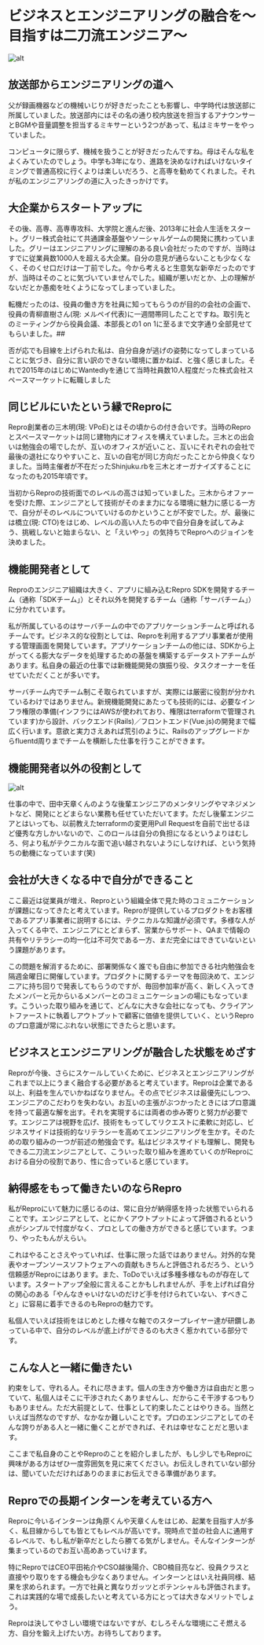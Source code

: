 # ビジネスとエンジニアリングの融合を～目指すは二刀流エンジニア～


![alt](https://github.com/komoshun/Employer-Branding/blob/master/20180302/assets/%E3%82%B9%E3%82%AF%E3%83%AA%E3%83%BC%E3%83%B3%E3%82%B7%E3%83%A7%E3%83%83%E3%83%88%202019-05-09%2016.21.38.png)

## 放送部からエンジニアリングの道へ
父が録画機器などの機械いじりが好きだったことも影響し、中学時代は放送部に所属していました。放送部内にはその名の通り校内放送を担当するアナウンサーとBGMや音量調整を担当するミキサーという2つがあって、私はミキサーをやっていました。

コンピュータに限らず、機械を扱うことが好きだったんですね。母はそんな私をよくみていたのでしょう。中学も3年になり、進路を決めなければいけないタイミングで普通高校に行くよりは楽しいだろう、と高専を勧めてくれました。それが私のエンジニアリングの道に入ったきっかけです。

## 大企業からスタートアップに

その後、高専、高専専攻科、大学院と進んだ後、2013年に社会人生活をスタート。グリー株式会社にて共通課金基盤やソーシャルゲームの開発に携わっていました。グリーはエンジニアリングに理解のある良い会社だったのですが、当時はすでに従業員数1000人を超える大企業。自分の意見が通らないことも少なくなく、そのくせ口だけは一丁前でした。今から考えると生意気な新卒だったのですが、当時はそのことに気づいていませんでした。組織が悪いだとか、上の理解がないだとか愚痴を吐くようになってしまっていました。

転機だったのは、役員の働き方を社員に知ってもらうのが目的の会社の企画で、役員の青柳直樹さん(現: メルペイ代表)に一週間帯同したことですね。取引先とのミーティングから役員会議、本部長との1 on 1に至るまで文字通り全部見せてもらいました。##

否が応でも目線を上げられた私は、自分自身が逃げの姿勢になってしまっていることに気づき、自分に言い訳のできない環境に置かねば、と強く感じました。それで2015年のはじめにWantedlyを通じて当時社員数10人程度だった株式会社スペースマーケットに転職しました

## 同じビルにいたという縁でReproに

Repro創業者の三木明(現: VPoE)とはその頃からの付き合いです。当時のReproとスペースマーケットは同じ建物内にオフィスを構えていました。三木との出会いは勉強会の場でしたが、互いのオフィスが近いこと、互いにそれぞれの会社で最後の退社になりやすいこと、互いの自宅が同じ方向だったことから仲良くなりました。当時主催者が不在だったShinjuku.rbを三木とオーガナイズすることになったのも2015年頃です。

当初からReproの技術面でのレベルの高さは知っていました。三木からオファーを受けた際、エンジニアとして技術がそのまま力になる環境に魅力に感じる一方で、自分がそのレベルについていけるのかということが不安でした。が、最後には橋立(現: CTO)をはじめ、レベルの高い人たちの中で自分自身を試してみよう、挑戦しないと始まらない、と「えいやっ」の気持ちでReproへのジョインを決めました。

## 機能開発者として

Reproのエンジニア組織は大きく、アプリに組み込むRepro SDKを開発するチーム（通称「SDKチーム」）とそれ以外を開発するチーム（通称「サーバチーム」）に分かれています。

私が所属しているのはサーバチームの中でのアプリケーションチームと呼ばれるチームです。ビジネス的な役割としては、Reproを利用するアプリ事業者が使用する管理画面を開発しています。アプリケーションチームの他には、SDKから上がってくる膨大なデータを処理するための基盤を構築するデータストアチームがあります。私自身の最近の仕事では新機能開発の旗振り役、タスクオーナーを任せていただくことが多いです。

サーバチーム内でチーム制こそ取られていますが、実際には厳密に役割が分かれているわけではありません。新規機能開発にあたっても技術的には、必要なインフラ権限の準備(インフラにはAWSが使われており、権限はterraformで管理されています)から設計、バックエンド(Rails)／フロントエンド(Vue.js)の開発まで幅広く行います。意欲と実力さえあれば荒引のように、Railsのアップグレードからfluentd周りまでチームを横断した仕事を行うことができます。

## 機能開発者以外の役割として

![alt](https://github.com/komoshun/Employer-Branding/blob/master/20180302/assets/c301d7ad-199d-4c63-9ef5-85f1b5bc407c.jpeg)

仕事の中で、田中天章くんのような後輩エンジニアのメンタリングやマネジメントなど、開発にとどまらない業務も任せていただいてます。ただし後輩エンジニアとはいっても、以前教えたterraformの変更用Pull Requestを自前で出せるほど優秀な方しかいないので、このロールは自分の負担になるというよりはむしろ、何より私がテクニカルな面で追い越されないようにしなければ、という気持ちの動機になっています(笑)


## 会社が大きくなる中で自分ができること

ここ最近は従業員が増え、Reproという組織全体で見た時のコミュニケーションが課題になってきたと考えています。Reproが提供しているプロダクトをお客様であるアプリ事業者に説明するには、テクニカルな知識が必須です。多様な人が入ってくる中で、エンジニアにとどまらず、営業からサポート、QAまで情報の共有やリテラシーの均一化は不可欠である一方、まだ完全にはできていないという課題があります。

この問題を解消するために、部署関係なく誰でも自由に参加できる社内勉強会を隔週金曜日に開催しています。プロダクトに関するテーマを毎回決めて、エンジニアに持ち回りで発表してもらうのですが、毎回参加率が高く、新しく入ってきたメンバーと元からいるメンバーとのコミュニケーションの場にもなっています。こういった取り組みを通じて、どんなに大きな会社になっても、クライアントファーストに執着しアウトプットで顧客に価値を提供していく、というReproのプロ意識が常にぶれない状態にできたらと思います。

## ビジネスとエンジニアリングが融合した状態をめざす

Reproが今後、さらにスケールしていくために、ビジネスとエンジニアリングがこれまで以上にうまく融合する必要があると考えています。Reproは企業である以上、利益を生んでいかねばなりません。その点でビジネスは最優先にしつつ、エンジニアのこだわりを失わない。お互いの主張がぶつかったときにはプロ意識を持って最適な解を出す。それを実現するには両者の歩み寄りと努力が必要です。エンジニアは視野を広げ、技術をもってしてリクエストに柔軟に対応し、ビジネスサイドは技術的なリテラシーを高めてエンジニアリングを生かす。そのための取り組みの一つが前述の勉強会です。私はビジネスサイドも理解し、開発もできる二刀流エンジニアとして、こういった取り組みを進めていくのがReproにおける自分の役割であり、性に合っていると感じています。

## 納得感をもって働きたいのならRepro

私がReproにいて魅力に感じるのは、常に自分が納得感を持った状態でいられることです。エンジニアとして、とにかくアウトプットによって評価されるという点がシンプルで忖度がなく、プロとしての働き方ができると感じています。つまり、やったもんがえらい。

これはやることさえやっていれば、仕事に限った話ではありません。対外的な発表やオープンソースソフトウェアへの貢献もきちんと評価されるだろう、という信頼感がReproにはあります。また、ToDoでいえば多種多様なものが存在しています。スタートアップ全般に言えることかもしれませんが、手を上げれば自分の関心のある「やんなきゃいけないのだけど手を付けられていない、すべきこと」に容易に着手できるのもReproの魅力です。

私個人でいえば技術をはじめとした様々な軸でのスタープレイヤー達が研鑽しあっている中で、自分のレベルが底上げができるのも大きく惹かれている部分です。

## こんな人と一緒に働きたい

約束をして、守れる人。それに尽きます。個人の生き方や働き方は自由だと思っていて、私個人はそこに干渉されたくありませんし、だからこそ干渉するつもりもありません。ただ大前提として、仕事として約束したことはやりきる。当然といえば当然なのですが、なかなか難しいことです。プロのエンジニアとしてのそんな誇りがある人と一緒に働くことができれば、それは幸せなことだと思います。

ここまで私自身のことやReproのことを紹介しましたが、もし少しでもReproに興味がある方はぜひ一度雰囲気を見に来てください。お伝えしきれていない部分は、聞いていただければありのままにお伝えできる準備があります。

## Reproでの長期インターンを考えている方へ
Reproに今いるインターンは角原くんや天章くんをはじめ、起業を目指す人が多く、私目線からしても皆とてもレベルが高いです。現時点で並の社会人に通用するレベルで、もし私が新卒だとしたら勝てる気がしません。そんなインターンが集まっているのでお互い高めあっていけます。

特にReproではCEO平田祐介やCSO越後陽介、CBO楠目亮など、役員クラスと直接やり取りをする機会も少なくありません。インターンとはいえ社員同様、結果を求められます。一方で社員と異なりガッツとポテンシャルも評価されます。これは実践的な場で成長したいと考えている方にとっては大きなメリットでしょう。

Reproは決してやさしい環境ではないですが、むしろそんな環境にこそ燃える方、自分を鍛え上げたい方。お待ちしております。

